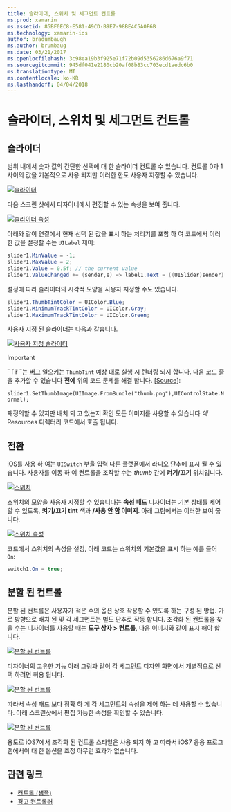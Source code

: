 ```yaml
---
title: 슬라이더, 스위치 및 세그먼트 컨트롤
ms.prod: xamarin
ms.assetid: 85BF0EC8-E581-49CD-B9E7-98BE4C5A0F6B
ms.technology: xamarin-ios
author: bradumbaugh
ms.author: brumbaug
ms.date: 03/21/2017
ms.openlocfilehash: 3c98ea19b3f925e71f72b09d5356286d676a9f71
ms.sourcegitcommit: 945df041e2180cb20af08b83cc703ecd1aedc6b0
ms.translationtype: MT
ms.contentlocale: ko-KR
ms.lasthandoff: 04/04/2018
---
```

# <a name="sliders-switches-and-segmented-controls"></a>슬라이더, 스위치 및 세그먼트 컨트롤

<a name="Sliders" />


## <a name="sliders"></a>슬라이더

범위 내에서 숫자 값의 간단한 선택에 대 한 슬라이더 컨트롤 수 있습니다. 컨트롤 0과 1 사이의 값을 기본적으로 사용 되지만 이러한 한도 사용자 지정할 수 있습니다.

 [![](slider-switch-segmented-controls-images/image25a.png "슬라이더")](slider-switch-segmented-controls-images/image25a.png#lightbox)

다음 스크린 샷에서 디자이너에서 편집할 수 있는 속성을 보여 줍니다.

 [![](slider-switch-segmented-controls-images/image26a.png "슬라이더 속성")](slider-switch-segmented-controls-images/image25a.png#lightbox)

아래와 같이 연결에서 현재 선택 된 값을 표시 하는 처리기를 포함 하 여 코드에서 이러한 값을 설정할 수는 `UILabel` 제어:

```csharp
slider1.MinValue = -1;
slider1.MaxValue = 2;
slider1.Value = 0.5f; // the current value
slider1.ValueChanged += (sender,e) => label1.Text = ((UISlider)sender).Value.ToString ();
```

설정에 따라 슬라이더의 시각적 모양을 사용자 지정할 수도 있습니다.

```csharp
slider1.ThumbTintColor = UIColor.Blue;
slider1.MinimumTrackTintColor = UIColor.Gray;
slider1.MaximumTrackTintColor = UIColor.Green;
```

사용자 지정 된 슬라이더는 다음과 같습니다.

 [![](slider-switch-segmented-controls-images/image27a.png "사용자 지정 슬라이더")](slider-switch-segmented-controls-images/image28a.png#lightbox)

> [!IMPORTANT]
> ˇ ľ ř ˝는 [버그](http://stackoverflow.com/a/19496179) 일으키는 `ThumbTint` 예상 대로 실행 시 렌더링 되지 합니다. 다음 코드 줄을 추가할 수 있습니다 **전에** 위의 코드 문제를 해결 합니다. [[Source](http://stackoverflow.com/a/21396794)]:
>
> `slider1.SetThumbImage(UIImage.FromBundle("thumb.png"),UIControlState.Normal);`
> 
> 재정의할 수 있지만 배치 되 고 있는지 확인 모든 이미지를 사용할 수 있습니다 _에_ Resources 디렉터리 코드에서 호출 됩니다.

<a name="Switch" />

## <a name="switch"></a>전환

iOS를 사용 하 여는 `UISwitch` 부울 입력 다른 플랫폼에서 라디오 단추에 표시 될 수 있습니다. 사용자를 이동 하 여 컨트롤을 조작할 수는 *thumb* 간에 **켜기/끄기** 위치입니다.

 [![](slider-switch-segmented-controls-images/image28a.png "스위치")](slider-switch-segmented-controls-images/image28a.png#lightbox)

스위치의 모양을 사용자 지정할 수 있습니다는 **속성 패드** 디자이너는 기본 상태를 제어할 수 있도록, **켜기/끄기 tint** 색과   **/사용 안 함 이미지**. 아래 그림에서는 이러한 보여 줍니다.

 [![](slider-switch-segmented-controls-images/image29a.png "스위치 속성")](slider-switch-segmented-controls-images/image29a.png#lightbox)

코드에서 스위치의 속성을 설정, 아래 코드는 스위치의 기본값을 표시 하는 예를 들어 `On`:

```csharp
switch1.On = true;
```

 <a name="Segmented_Controls" />


## <a name="segmented-controls"></a>분할 된 컨트롤

분할 된 컨트롤은 사용자가 적은 수의 옵션 상호 작용할 수 있도록 하는 구성 된 방법. 가로 방향으로 배치 된 및 각 세그먼트는 별도 단추로 작동 합니다. 조각화 된 컨트롤을 찾을 수는 디자이너를 사용할 때는 **도구 상자 > 컨트롤**, 다음 이미지와 같이 표시 해야 합니다.

 [![](slider-switch-segmented-controls-images/segmentedcontrol.png "분할 된 컨트롤")](slider-switch-segmented-controls-images/segmentedcontrol.png#lightbox)

디자이너의 고유한 기능 아래 그림과 같이 각 세그먼트 디자인 화면에서 개별적으로 선택 하려면 허용 됩니다.

 [![](slider-switch-segmented-controls-images/segmentedcontrolselection.png "분할 된 컨트롤")](slider-switch-segmented-controls-images/segmentedcontrolselection.png#lightbox)

따라서 속성 패드 보다 정확 하 게 각 세그먼트의 속성을 제어 하는 데 사용할 수 있습니다. 아래 스크린샷에서 편집 가능한 속성을 확인할 수 있습니다.

 [![](slider-switch-segmented-controls-images/segmentedcontrolproperties.png "분할 된 컨트롤")](slider-switch-segmented-controls-images/segmentedcontrolproperties.png#lightbox)

용도로 iOS7에서 조각화 된 컨트롤 스타일은 사용 되지 하 고 따라서 iOS7 응용 프로그램에서이 대 한 옵션을 조정 아무런 효과가 없습니다.

## <a name="related-links"></a>관련 링크

- [컨트롤 (샘플)](https://developer.xamarin.com/samples/Controls/)
- [경고 컨트롤러](https://developer.xamarin.com/recipes/ios/standard_controls/alertcontroller/)
